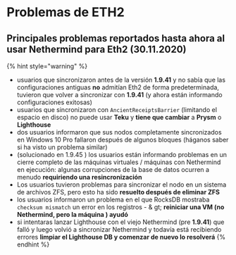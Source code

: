 # Problemas de ETH2

## Principales problemas reportados hasta ahora al usar Nethermind para Eth2 \(30.11.2020\)

{% hint style="warning" %}
* usuarios que sincronizaron antes de la versión **1.9.41** y no sabía que las configuraciones antiguas  **no**  admitían Eth2 de forma predeterminada, tuvieron que volver a sincronizar con **1.9.41**  \(y ahora están informando configuraciones exitosas\)
* usuarios que sincronizaron con `AncientReceiptsBarrier` \(limitando el espacio en disco\) no puede usar **Teku** y **tiene que cambiar** a **Prysm** o **Lighthouse**
* dos usuarios informaron que sus nodos completamente sincronizados en Windows 10 Pro fallaron después de algunos bloques \(háganos saber si ha visto un problema similar\)
*  \(solucionado en 1.9.45 \) los usuarios están informando problemas en un cierre completo de las máquinas virtuales / máquinas con Nethermind en ejecución: algunas corrupciones de la base de datos ocurren a menudo **requiriendo una resincronización**
* Los usuarios tuvieron problemas para sincronizar el nodo en un sistema de archivos ZFS, pero esto ha sido **resuelto después de eliminar ZFS**
* los usuarios informaron un problema en el que RocksDB mostraba `checksum mismatch`  un error en los registros - & gt; **reiniciar una VM  \(no Nethermind, pero la máquina \) ayudó**
* si intentaras lanzar Lighthouse con el viejo Nethermind \(pre **1.9.41**\)  que falló y luego volvió a sincronizar Nethermind y todavía está recibiendo errores **limpiar el Lighthouse DB y comenzar de nuevo lo resolverá**
{% endhint %}

